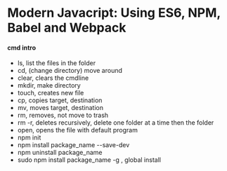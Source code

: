 # Modern Javacript: Using ES6, NPM, Babel and Webpack

#### cmd intro

- ls, list the files in the folder
- cd, (change directory) move around
- clear, clears the cmdline
- mkdir, make directory
- touch, creates new file
- cp, copies target, destination
- mv, moves target, destination
- rm, removes, not move to trash
- rm -r, deletes recursively, delete one folder at a time then the folder
- open, opens the file with default program
- npm init
- npm install package_name --save-dev
- npm uninstall package_name
- sudo npm install package_name -g , global install
